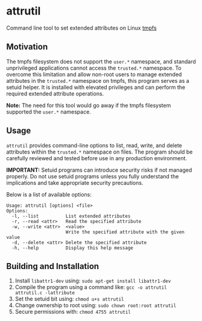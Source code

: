 # attrutil

Command line tool to set extended attributes on Linux [tmpfs](https://kernel.org/doc/html/next/filesystems/tmpfs.html)

## Motivation

The tmpfs filesystem does not support the `user.*` namespace, and standard unprivileged applications cannot access the `trusted.*` namespace. To overcome this limitation and allow non-root users to manage extended attributes in the `trusted.*` namespace on tmpfs, this program serves as a setuid helper. It is installed with elevated privileges and can perform the required extended attribute operations.

__Note:__ The need for this tool would go away if the tmpfs filesystem supported the `user.*` namespace.

## Usage

`attrutil` provides command-line options to list, read, write, and delete attributes within the `trusted.*` namespace on files. The program should be carefully reviewed and tested before use in any production environment.

**IMPORTANT:**
Setuid programs can introduce security risks if not managed properly. Do not use setuid programs unless you fully understand the implications and take appropriate security precautions.

Below is a list of available options:

```
Usage: attrutil [options] <file>
Options:
  -l, --list          List extended attributes
  -r, --read <attr>   Read the specified attribute
  -w, --write <attr>  <value>
                      Write the specified attribute with the given value
  -d, --delete <attr> Delete the specified attribute
  -h, --help          Display this help message
```

## Building and Installation
1. Install `libattr1-dev` using: `sudo apt-get install libattr1-dev`
2. Compile the program using a command like: `gcc -o attrutil attrutil.c -lattribute`
3. Set the setuid bit using: `chmod u+s attrutil`
4. Change ownership to root using: `sudo chown root:root attrutil`
5. Secure permissions with: `chmod 4755 attrutil`
